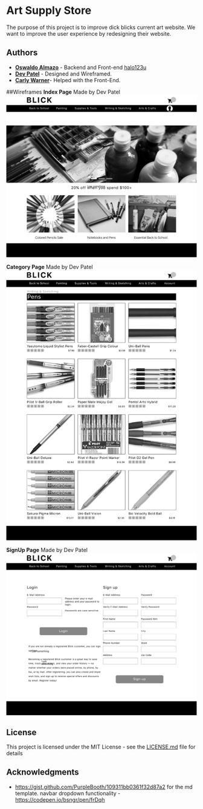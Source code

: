 # Art Supply Store

The purpose of this project is to improve dick blicks current art website. We want to improve the user experience by redesigning their website.

## Authors

* **[Oswaldo Almazo](https://www.linkedin.com/in/oswaldo-almazo-bb4004112/)** - Backend and Front-end [halo123u](https://github.com/halo123u)
* **[Dev Patel](https://www.linkedin.com/in/dev-patel-b8b041148)** -  Designed and Wireframed.
 * **[Carly Warner](https://github.com/cwarner523)**-
 Helped with the Front-End.

##Wireframes
 **Index Page**
    Made by Dev Patel
![Index Page](/wireframes/index_wireframe.png)

 **Category Page**
  Made by Dev Patel
![Category Page](/wireframes/category-page_wireframe.png)

 **SignUp Page**
    Made by Dev Patel
![SignUp Page](/wireframes/signup_wireframe.png)


## License

This project is licensed under the MIT License - see the [LICENSE.md](LICENSE.md) file for details

## Acknowledgments

* https://gist.github.com/PurpleBooth/109311bb0361f32d87a2 for the md template.
 navbar dropdown functionality - https://codepen.io/bsngr/pen/frDqh
